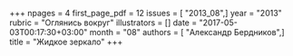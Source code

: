 +++
npages = 4
first_page_pdf = 12
issues = [ "2013_08",]
year = "2013"
rubric = "Оглянись вокруг"
illustrators = []
date = "2017-05-03T00:17:30+03:00"
month = "08"
authors = [ "Александр Бердников",]
title = "Жидкое зеркало"
+++

